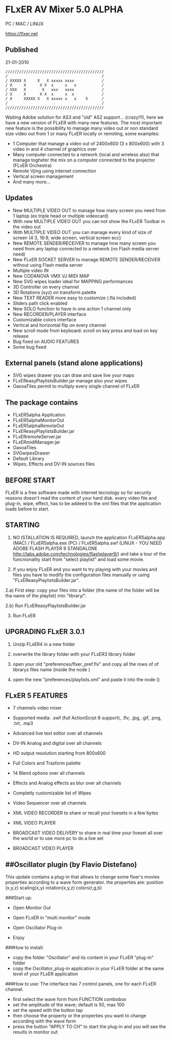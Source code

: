 FLxER AV Mixer 5.0 ALPHA
=============
PC / MAC / LINUX

https://flxer.net

Published
------------
21-01-2010

```
///////////////////////////////////////////
/                                         /
/ XXXXX X     X   X xxxxx xxxx            /
/ X     X      X X  x     x   x           /
/ XXX   X       X   xxx   xxxx            /
/ X     X      X X  x     x  x            /
/ X     XXXXX X   X xxxxx x   x    5      /
/                                         /
///////////////////////////////////////////
```
Waiting Adobe solution for AS3 and "old" AS2 support... (crazy!!!), here we have a new version of FLxER with many new features.
The most important new feature is the possibility to manage many video out or non standard size video out from 1 or many FLxER locally or remoting, some examples:
- 1 Computer that manage a video out of 2400x600 (3 x 800x600) with 3 video in and 4 channel of graphics over
- Many computer connected to a network (local and wireless also) that manage togheter the mix on a computer connected to the projector (FLxER Orchestra)
- Remote Vjing using internet connection
- Vertical screen management
- And many more...

Updates
------------
- New MULTIPLE VIDEO OUT to manage how many screen you need from 1 laptop (ex triple head or multiple videocard)
- With new MULTIPLE VIDEO OUT you can not show the FLxER Toolbar in the video out
- With MULTIPLE VIDEO OUT you can manage every kind of size of screen (4:3, 16:9, wide screen, vertical screen ecc)
- New REMOTE SENDER/RECEIVER to manage how many screen you need from any laptop connected to a network (no Flash media server need)
- New FLxER SOCKET SERVER to manage REMOTE SENDER/RECEIVER without using Flash media server
- Multiple video IN
- New CODANOVA VMX VJ MIDI MAP
- New SVG wipes loader ideal for MAPPING performances
- 3D Controller on every channel
- 3D Rotations (xyz) on transform palette
- New TEXT READER more easy to customize (.fla included)
- Sliders path click enabled
- New SOLO function to have in one action 1 channel only
- New RECORDER/PLAYER interface
- Customizable colors interface
- Vertical and horizontal flip on every channel
- New scroll mode from keyboard: scroll on key press and load on key release
- Bug fixed on AUDIO FEATURES
- Some bug fixed

External panels (stand alone applications)
------------
- SVG wipes drawer you can draw and save live your maps
- FLxEReasyPlaylistsBuilder.jar manage also your wipes
- OaxoaTiles permit to multiply every single channel of FLxER

The package contains
------------
- FLxER5alpha Application
- FLxER5alphaMonitorOut
- FLxER5alphaRemoteOut
- FLxEReasyPlaylistsBuilder.jar
- FLxERremoteServer.jar
- FLxERmidiManager.jar
- OaxoaTiles
- SVGwipesDrawer
- Default Library
- Wipes, Effects and DV-IN sources files

BEFORE START 
------------
FLxER is a free software made with internet tecnology so for security reasons doesn't read the content of your hard disk. every video file and plug-in, wipe, effect, has to be addeed to the xml files that the application loads before to start.

STARTING 
------------
1) NO ISTALLATION IS REQUIRED, launch the application FLxER5alpha.app (MAC) / FLxER5alpha.exe (PC) / FLxER5alpha.swf (LINUX - YOU NEED ADOBE FLASH PLAYER 9 STANDALONE http://labs.adobe.com/technologies/flashplayer9/) and take a tour of the funcnionality start from "select playlist" and load some movie.

2) If you enjoy FLxER and you want to try playing with your movies and files you have to modify the configuration files manually or using "FLxEReasyPlaylistsBuilder.jar".

2.a) First step: copy your files into a folder (the name of the folder will be tha name of the playlist) into "library/".

2.b) Run FLxEReasyPlaylistsBuilder.jar

3) Run FLxER


UPGRADING FLxER 3.0.1 
------------
1) Unzip FLxER4 in a new folder

2) overwrite the library folder with your FLxER3 library folder

3) open your old "preferences/flxer_pref.flx" and copy all the rows of of librarys files name (inside the node <librarys>)

4) open the new "preferences/playlists.xml" and paste it into the node (<playlists>)


FLxER 5 FEATURES 
------------
- 7 channels video mixer

- Supported media: .swf (full ActionScrpt 8 support), .flv, .jpg, .gif, .png, .txt, .mp3

- Advanced live text editor over all channels

- DV-IN Analog and digital over all channels

- HD output resolution starting from 800x600

- Full Colors and Trasform palette

- 14 Blend options over all channels

- Effects and Analog effects as blur over all channels

- Completly customizable list of Wipes

- Video Sequencer  over all channels

- XML VIDEO RECORDER to share or recall your livesets in a few bytes

- XML VIDEO PLAYER

- BROADCAST VIDEO DELIVERY to share in real time your liveset all over the world or to use more pc to do a live set

- BROADCAST VIDEO PLAYER

##Oscillator plugin (by Flavio Distefano)
------------
This update contains a plug-in that allows to change some flxer's movies properties according to a wave form generator.
the properties are:
position (x,y,z)
scaling(x,y)
rotation(x,y,z)
colors(r,g,b)

###Start up:
- Open Monitor Out

- Open FLxER in "multi monitor" mode

- Open Oscillator Plug-in

- Enjoy

###How to install:
- copy the folder "Oscillator" and its content in your FLxER "plug-in" folder 
- copy the Oscillator_plug-in application in your FLxER folder at the same level of your FLxER application


###How to use:
The interface has 7 control panels, one for each FLxER channel.
- first select the wave form from FUNCTION combobox
- set the amplitude of the wave; default is 50, max 100
- set the speed with the button tap 
- then choose the property or the properties you want to change  according with the wave form
- press the button "APPLY TO CH" to start the plug-in and you will see the results in monitor out 
